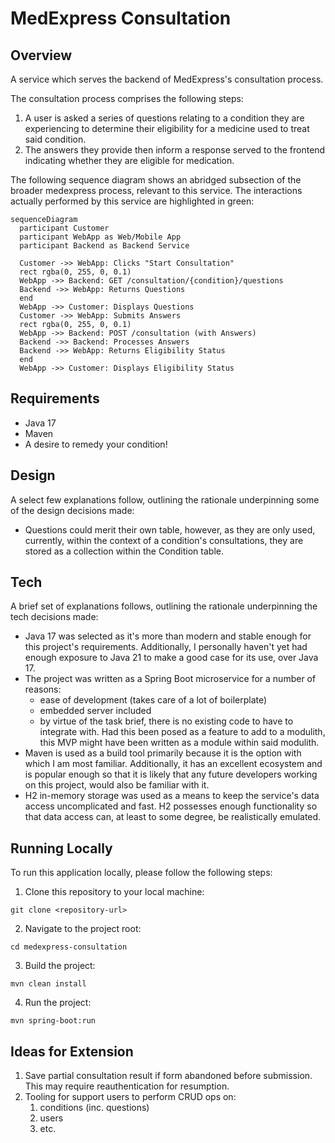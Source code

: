 # MedExpress Consultation

## Overview

A service which serves the backend of MedExpress's consultation process.

The consultation process comprises the following steps:
1. A user is asked a series of questions relating to a condition they are experiencing to determine 
their eligibility for a medicine used to treat said condition.
2. The answers they provide then inform a response served to the frontend indicating whether they 
are eligible for medication.

The following sequence diagram shows an abridged subsection of the broader medexpress process, 
relevant to this service. The interactions actually performed by this service are highlighted in 
green: 

```mermaid
sequenceDiagram
  participant Customer
  participant WebApp as Web/Mobile App
  participant Backend as Backend Service

  Customer ->> WebApp: Clicks "Start Consultation"
  rect rgba(0, 255, 0, 0.1)
  WebApp ->> Backend: GET /consultation/{condition}/questions
  Backend ->> WebApp: Returns Questions
  end
  WebApp ->> Customer: Displays Questions
  Customer ->> WebApp: Submits Answers
  rect rgba(0, 255, 0, 0.1)
  WebApp ->> Backend: POST /consultation (with Answers)
  Backend ->> Backend: Processes Answers
  Backend ->> WebApp: Returns Eligibility Status
  end
  WebApp ->> Customer: Displays Eligibility Status
```

## Requirements

- Java 17
- Maven
- A desire to remedy your condition!

## Design

A select few explanations follow, outlining the rationale underpinning some of the design 
decisions made:

- Questions could merit their own table, however, as they are only used, currently, within the
context of a condition's consultations, they are stored as a collection within the Condition table.

## Tech

A brief set of explanations follows, outlining the rationale underpinning the tech decisions made:

- Java 17 was selected as it's more than modern and stable enough for this project's requirements. 
Additionally, I personally haven't yet had enough exposure to Java 21 to make a good case for its 
use, over Java 17.
- The project was written as a Spring Boot microservice for a number of reasons:
  - ease of development (takes care of a lot of boilerplate)
  - embedded server included
  - by virtue of the task brief, there is no existing code to have to integrate with. Had this been 
  posed as a feature to add to a modulith, this MVP might have been written as a module within said 
  modulith.
- Maven is used as a build tool primarily because it is the option with which I am most familiar. 
Additionally, it has an excellent ecosystem and is popular enough so that it is likely that any 
future developers working on this project, would also be familiar with it.
- H2 in-memory storage was used as a means to keep the service's data access uncomplicated and fast. 
H2 possesses enough functionality so that data access can, at least to some degree, be realistically 
emulated.

## Running Locally

To run this application locally, please follow the following steps:

1. Clone this repository to your local machine:
```
git clone <repository-url>
```
2. Navigate to the project root:
```shell
cd medexpress-consultation
```
3. Build the project:
```shell
mvn clean install
```
4. Run the project:
```shell
mvn spring-boot:run
```

## Ideas for Extension

1. Save partial consultation result if form abandoned before submission. This may require 
reauthentication for resumption.
2. Tooling for support users to perform CRUD ops on:
   1. conditions (inc. questions)
   2. users
   3. etc.